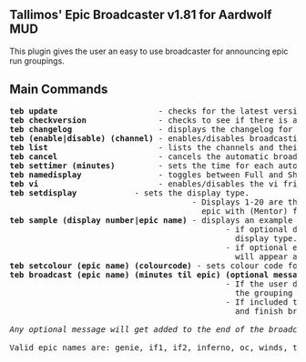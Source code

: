 Tallimos' Epic Broadcaster v1.81 for Aardwolf MUD
-------------------------------------------------
This plugin gives the user an easy to use broadcaster for announcing epic run groupings.

Main Commands
-------------
<pre>
<b>teb update</b>                     - checks for the latest version of plugin and installs it
<b>teb checkversion</b>               - checks to see if there is a newer version of the plugin available
<b>teb changelog</b>                  - displays the changelog for the plugin
<b>teb (enable|disable) (channel)</b> - enables/disables broadcasting for that particular channel
<b>teb list</b>                       - lists the channels and their broadcasting status
<b>teb cancel</b>                     - cancels the automatic broadcasting
<b>teb settimer (minutes)</b>         - sets the time for each automatic broacast
<b>teb namedisplay</b>                - toggles between Full and Short for epic name
<b>teb vi</b>                         - enables/disables the vi friendly option
<b>teb setdisplay <num></b>           - sets the display type.
                                      - Displays 1-20 are the normal displays, Displays 21-40 are similar but displays
                                        epic with (Mentor) flag
<b>teb sample (display number|epic name)</b> - displays an example of the broadcast message using current settings.
                                             - if optional display number is inputted the sample message will be of that
                                               display type.
                                             - if optional epic name is inputted it will show what the epic display name
                                               will appear as
<b>teb setcolour (epic name) (colourcode)</b> - sets colour code for that particular epic
<b>teb broadcast (epic name) (minutes til epic) (optional message)</b> - starts the broadcasting system.
                                             - If the user does not input the number of minutes until the epic starts, then
                                               the grouping announcement will only broadcast once.
                                             - If included the system will figure out the number of broadcasts and will start
                                               and finish broadcasting automatically including a last call.

<i>Any optional message will get added to the end of the broadcast message</i>

Valid epic names are: genie, if1, if2, inferno, oc, winds, titan, terra, oldvanir, testmaze10 and trans
</pre>
